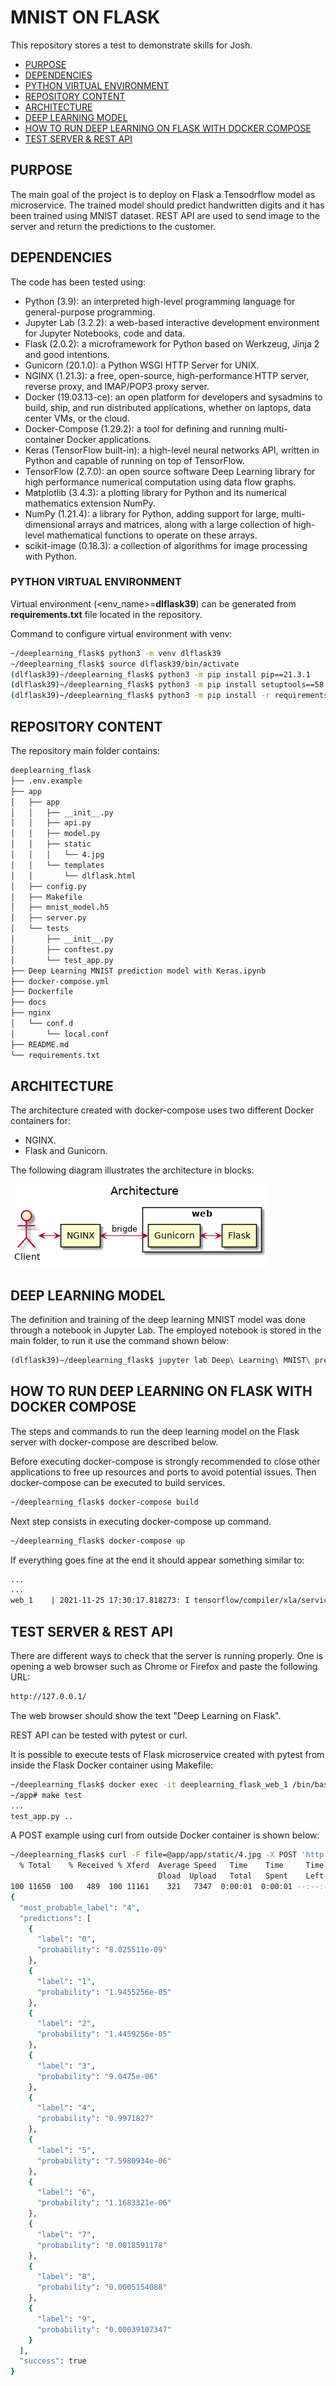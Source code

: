 # MNIST ON FLASK <!-- omit in toc -->

This repository stores a test to demonstrate skills for Josh.

- [PURPOSE](#purpose)
- [DEPENDENCIES](#dependencies)
- [PYTHON VIRTUAL ENVIRONMENT](#python-virtual-environment)
- [REPOSITORY CONTENT](#repository-content)
- [ARCHITECTURE](#architecture)
- [DEEP LEARNING MODEL](#deep-learning-model)
- [HOW TO RUN DEEP LEARNING ON FLASK WITH DOCKER COMPOSE](#how-to-run-deep-learning-on-flask-with-docker-compose)
- [TEST SERVER & REST API](#test-server--rest-api)


## PURPOSE

The main goal of the project is to deploy on Flask a Tensodrflow model as microservice. The trained model should predict handwritten digits and it has been trained using MNIST dataset. REST API are used to send image to the server and return the predictions to the customer.


## DEPENDENCIES

The code has been tested using:

* Python (3.9): an interpreted high-level programming language for general-purpose programming.
* Jupyter Lab (3.2.2): a web-based interactive development environment for Jupyter Notebooks, code and data.
* Flask (2.0.2): a microframework for Python based on Werkzeug, Jinja 2 and good intentions.
* Gunicorn (20.1.0): a Python WSGI HTTP Server for UNIX.
* NGINX (1.21.3): a free, open-source, high-performance HTTP server, reverse proxy, and IMAP/POP3 proxy server.
* Docker (19.03.13-ce): an open platform for developers and sysadmins to build, ship, and run distributed applications, whether on laptops, data center VMs, or the cloud.
* Docker-Compose (1.29.2): a tool for defining and running multi-container Docker applications.
* Keras (TensorFlow built-in): a high-level neural networks API, written in Python and capable of running on top of TensorFlow.
* TensorFlow (2.7.0): an open source software Deep Learning library for high performance numerical computation using data flow graphs.
* Matplotlib (3.4.3): a plotting library for Python and its numerical mathematics extension NumPy.
* NumPy (1.21.4): a library for Python, adding support for large, multi-dimensional arrays and matrices, along with a large collection of high-level mathematical functions to operate on these arrays.
* scikit-image (0.18.3): a collection of algorithms for image processing with Python.

### PYTHON VIRTUAL ENVIRONMENT

Virtual environment (<env_name>=**dlflask39**) can be generated from **requirements.txt** file located in the repository.


Command to configure virtual environment with venv:

```bash
~/deeplearning_flask$ python3 -m venv dlflask39
~/deeplearning_flask$ source dlflask39/bin/activate
(dlflask39)~/deeplearning_flask$ python3 -m pip install pip==21.3.1
(dlflask39)~/deeplearning_flask$ python3 -m pip install setuptools==58.5.3
(dlflask39)~/deeplearning_flask$ python3 -m pip install -r requirements.txt
```

## REPOSITORY CONTENT

The repository main folder contains:

```bash
deeplearning_flask
├── .env.example
├── app
│   ├── app
│   │   ├── __init__.py
│   │   ├── api.py
│   │   ├── model.py
│   │   ├── static
│   │   │   └── 4.jpg
│   │   └── templates
│   │       └── dlflask.html
│   ├── config.py
│   ├── Makefile
│   ├── mnist_model.h5
│   ├── server.py
│   └── tests
│       ├── __init__.py
│       ├── conftest.py
│       └── test_app.py
├── Deep Learning MNIST prediction model with Keras.ipynb
├── docker-compose.yml
├── Dockerfile
├── docs
├── nginx
│   └── conf.d
│       └── local.conf
├── README.md
└── requirements.txt
```

## ARCHITECTURE

The architecture created with docker-compose uses two different Docker containers for:

* NGINX.
* Flask and Gunicorn.

The following diagram illustrates the architecture in blocks:

![Architecture](docs/architecture.png)

## DEEP LEARNING MODEL

The definition and training of the deep learning MNIST model was done through a notebook in Jupyter Lab. The employed notebook is stored in the main folder, to run it use the command shown below:

```bash
(dlflask39)~/deeplearning_flask$ jupyter lab Deep\ Learning\ MNIST\ prediction\ model\ with\ Keras.ipynb
```

## HOW TO RUN DEEP LEARNING ON FLASK WITH DOCKER COMPOSE

The steps and commands to run the deep learning model on the Flask server with docker-compose are described below.

Before executing docker-compose is strongly recommended to close other applications to free up resources and ports to avoid potential issues. Then docker-compose can be executed to build services.

```bash
~/deeplearning_flask$ docker-compose build
```

Next step consists in executing docker-compose up command.

```bash
~/deeplearning_flask$ docker-compose up
```

If everything goes fine at the end it should appear something similar to:

```bash
...
...
web_1    | 2021-11-25 17:30:17.818273: I tensorflow/compiler/xla/service/service.cc:176]   StreamExecutor device (0): Host, Default Version
```

## TEST SERVER & REST API

There are different ways to check that the server is running properly. One is opening a web browser such as Chrome or Firefox and paste the following URL:

```bash
http://127.0.0.1/
```

The web browser should show the text "Deep Learning on Flask".

REST API can be tested with pytest or curl.

It is possible to execute tests of Flask microservice created with pytest from inside the Flask Docker container using Makefile:

```bash
~/deeplearning_flask$ docker exec -it deeplearning_flask_web_1 /bin/bash
~/app# make test
...
test_app.py ..                                                         [100%]
```

A POST example using curl from outside Docker container is shown below:

```bash
~/deeplearning_flask$ curl -F file=@app/app/static/4.jpg -X POST 'http://127.0.0.1/api/predictlabel' | json_pp
  % Total    % Received % Xferd  Average Speed   Time    Time     Time  Current
                                 Dload  Upload   Total   Spent    Left  Speed
100 11650  100   489  100 11161    321   7347  0:00:01  0:00:01 --:--:--  7664
{
  "most_probable_label": "4",
  "predictions": [
    {
      "label": "0",
      "probability": "8.025511e-09"
    },
    {
      "label": "1",
      "probability": "1.9455256e-05"
    },
    {
      "label": "2",
      "probability": "1.4459256e-05"
    },
    {
      "label": "3",
      "probability": "9.0475e-06"
    },
    {
      "label": "4",
      "probability": "0.9971827"
    },
    {
      "label": "5",
      "probability": "7.5980934e-06"
    },
    {
      "label": "6",
      "probability": "1.1683321e-06"
    },
    {
      "label": "7",
      "probability": "0.0018591178"
    },
    {
      "label": "8",
      "probability": "0.0005154088"
    },
    {
      "label": "9",
      "probability": "0.00039107347"
    }
  ],
  "success": true
}
```


